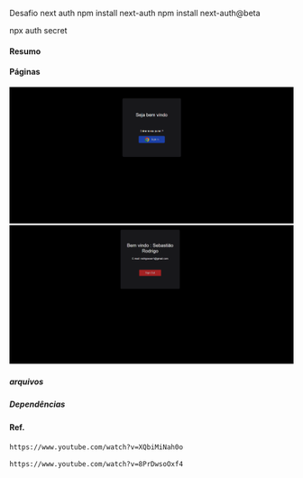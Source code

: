 
Desafio next auth
npm install next-auth
npm install next-auth@beta

npx auth secret

#### Resumo

#### Páginas
<img src="./screens/project/page1.png" alt="não carregou imagem">
<img src="./screens/project/page2.png" alt="não carregou imagem">


##### arquivos


##### Dependências

#### Ref.
```
https://www.youtube.com/watch?v=XQbiMiNah0o
```

```
https://www.youtube.com/watch?v=8PrDwsoOxf4
```